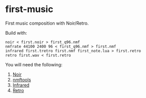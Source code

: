 # first-music
First music composition with Noir/Retro.

Build with:

    noir < first.noir > first_q96.nmf
    nmfrate 44100 2400 96 < first_q96.nmf > first.nmf
    infrared first.tretro first.nmf first_note.lua > first.retro
    retro first.wav < first.retro

You will need the following:

1. [Noir](https://www.purl.org/canidtech/r/noir)
2. [nmftools](https://www.purl.org/canidtech/r/nmftools)
3. [Infrared](https://www.purl.org/canidtech/r/infrared)
4. [Retro](https://www.purl.org/canidtech/r/retro)

